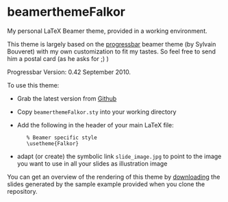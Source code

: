 beamerthemeFalkor
=================

My personal LaTeX Beamer theme, provided in a working environment. 

This theme is largely based on the [progressbar](http://recherche.noiraudes.net/fr/LaTeX.php) beamer theme (by Sylvain Bouveret) with my own customization to fit my tastes. 
So feel free to send him a postal card (as he asks for ;) )

Progressbar Version: 0.42 September 2010.

To use this theme: 

* Grab the latest version from [Github](https://github.com/Falkor/beamerthemeFalkor)
* Copy `beamerthemeFalkor.sty` into your working directory
* Add the following in the header of your main LaTeX file: 

         % Beamer specific style
         \usetheme{Falkor}

* adapt (or create) the symbolic link `slide_image.jpg` to point to the image
  you want to use in all your slides as illustration image


You can get an overview of the rendering of this theme by
[downloading](https://github.com/downloads/Falkor/beamerthemeFalkor/sample_slides.pdf)
the slides generated by the sample example provided when you clone the
repository. 
